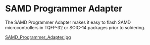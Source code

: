 # SAMD Programmer Adapter
The SAMD Programmer Adapter makes it easy to flash SAMD microcontrollers in TQFP-32 or SOIC-14 packages prior to soldering.

[SAMD_Programmer_Adapter.jpg](https://raw.githubusercontent.com/wagiminator/SAMD-Development-Boards/main/SAMD_Programmer_Adapter/SAMD_Programmer_Adapter_pic.jpg)

